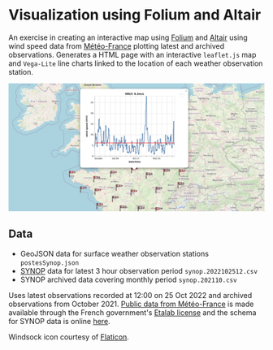 # Visualization using Folium and Altair

An exercise in creating an interactive map using [Folium](https://python-visualization.github.io/folium/) and [Altair](https://altair-viz.github.io) using wind speed data from [Météo-France](https://meteofrance.fr/) plotting latest and archived observations. Generates a HTML page with an interactive `leaflet.js` map and `Vega-Lite` line charts linked to the location of each weather observation station.

![Screenshot of HTML page generated by code](screenshot.png)

## Data

- GeoJSON data for surface weather observation stations `postesSynop.json`
- [SYNOP](https://en.wikipedia.org/wiki/SYNOP) data for latest 3 hour observation period `synop.2022102512.csv`
- SYNOP archived data covering monthly period `synop.202110.csv`

Uses latest observations recorded at 12:00 on 25 Oct 2022 and archived observations from October 2021. [Public data from Météo-France](https://donneespubliques.meteofrance.fr/) is made available through the French government's [Etalab license](https://www.etalab.gouv.fr/licence-ouverte-open-licence/) and the schema for SYNOP data is online [here](https://donneespubliques.meteofrance.fr/client/document/parametres-inclus-dans-les-fichiers-de-donnees-synop_283.pdf).

Windsock icon courtesy of [Flaticon](https://www.flaticon.com/).